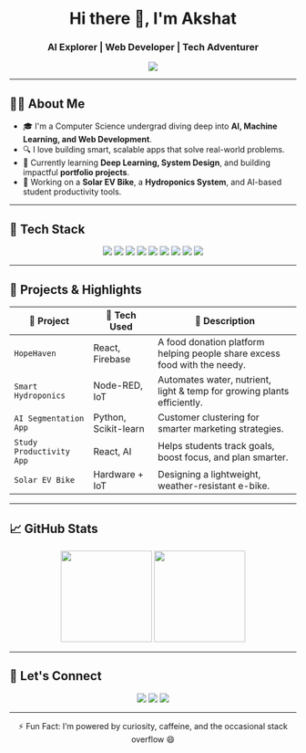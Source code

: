 <!-- GitHub README.md for Akshat (Coder-God2901) -->

<h1 align="center">Hi there 👋, I'm Akshat</h1>
<h3 align="center">AI Explorer | Web Developer | Tech Adventurer</h3>

<p align="center">
  <img src="https://readme-typing-svg.demolab.com/?lines=Passionate%20about%20AI%20%26%20ML;Full-stack%20Web%20Developer;Innovating%20through%20Tech&center=true&width=500&height=45">
</p>

---

## 👨‍💻 About Me

- 🎓 I'm a Computer Science undergrad diving deep into **AI, Machine Learning, and Web Development**.
- 🔍 I love building smart, scalable apps that solve real-world problems.
- 🌱 Currently learning **Deep Learning, System Design**, and building impactful **portfolio projects**.
- 🚴 Working on a **Solar EV Bike**, a **Hydroponics System**, and AI-based student productivity tools.

---

## 🚀 Tech Stack

<p align="center">
  <img src="https://img.shields.io/badge/Python-3670A0?style=for-the-badge&logo=python&logoColor=white" />
  <img src="https://img.shields.io/badge/Javascript-F7DF1E?style=for-the-badge&logo=javascript&logoColor=black" />
  <img src="https://img.shields.io/badge/React-20232a?style=for-the-badge&logo=react&logoColor=61DAFB" />
  <img src="https://img.shields.io/badge/Node.js-339933?style=for-the-badge&logo=nodedotjs&logoColor=white" />
  <img src="https://img.shields.io/badge/Express.js-000000?style=for-the-badge&logo=express&logoColor=white" />
  <img src="https://img.shields.io/badge/MongoDB-4EA94B?style=for-the-badge&logo=mongodb&logoColor=white" />
  <img src="https://img.shields.io/badge/Firebase-FFCA28?style=for-the-badge&logo=firebase&logoColor=black" />
  <img src="https://img.shields.io/badge/TensorFlow-FF6F00?style=for-the-badge&logo=TensorFlow&logoColor=white" />
  <img src="https://img.shields.io/badge/OpenCV-5C3EE8?style=for-the-badge&logo=opencv&logoColor=white" />
</p>

---

## 🧩 Projects & Highlights

| 🚧 Project | 🚀 Tech Used | 🌟 Description |
|-----------|--------------|----------------|
| `HopeHaven` | React, Firebase | A food donation platform helping people share excess food with the needy. |
| `Smart Hydroponics` | Node-RED, IoT | Automates water, nutrient, light & temp for growing plants efficiently. |
| `AI Segmentation App` | Python, Scikit-learn | Customer clustering for smarter marketing strategies. |
| `Study Productivity App` | React, AI | Helps students track goals, boost focus, and plan smarter. |
| `Solar EV Bike` | Hardware + IoT | Designing a lightweight, weather-resistant e-bike. |

---

## 📈 GitHub Stats

<p align="center">
  <img src="https://github-readme-stats.vercel.app/api?username=Coder-God2901&show_icons=true&theme=tokyonight" height="160"/>
  <img src="https://github-readme-stats.vercel.app/api/top-langs/?username=Coder-God2901&layout=compact&theme=tokyonight" height="160"/>
</p>

---

## 🔗 Let's Connect

<p align="center">
  <a href="mailto:akjain2904@gmail.com"><img src="https://img.shields.io/badge/Email-akjain2904%40gmail.com-blue?style=for-the-badge&logo=gmail&logoColor=white"></a>
  <a href="https://github.com/Coder-God2901"><img src="https://img.shields.io/badge/GitHub-Coder--God2901-181717?style=for-the-badge&logo=github"></a>
  <a href="https://www.linkedin.com/in/akshat-jain2901/"><img src="https://img.shields.io/badge/LinkedIn-akshatjain-blue?style=for-the-badge&logo=linkedin&logoColor=white"></a>
</p>

---

<p align="center">⚡ Fun Fact: I’m powered by curiosity, caffeine, and the occasional stack overflow 😄</p>
